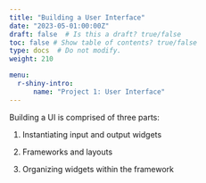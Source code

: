 ```yaml
---
title: "Building a User Interface"
date: "2023-05-01:00:00Z"
draft: false  # Is this a draft? true/false
toc: false # Show table of contents? true/false
type: docs  # Do not modify.
weight: 210

menu:
  r-shiny-intro:
      name: "Project 1: User Interface"
---
```


Building a UI is comprised of three parts:

1. Instantiating input and output widgets

2. Frameworks and layouts

3. Organizing widgets within the framework
